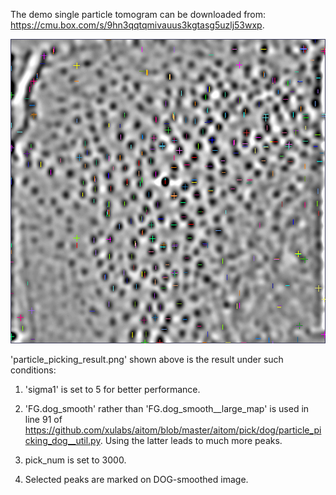 The demo single particle tomogram can be downloaded from: https://cmu.box.com/s/9hn3qqtqmivauus3kgtasg5uzlj53wxp.

!['particle_picking_result.png'](https://github.com/AilinJ/aitom_doc/blob/patch-5/tutorials/008_particle_picking/particle_picking_result.png) 

'particle_picking_result.png' shown above is the result under such conditions:

1. 'sigma1' is set to 5 for better performance.

2. 'FG.dog_smooth' rather than 'FG.dog_smooth__large_map' is used in line 91 of https://github.com/xulabs/aitom/blob/master/aitom/pick/dog/particle_picking_dog__util.py. 
Using the latter leads to much more peaks.

3. pick_num is set to 3000.

4. Selected peaks are marked on DOG-smoothed image.
